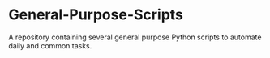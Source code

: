 # General-Purpose-Scripts
A repository containing several general purpose Python scripts to automate daily and common tasks.
